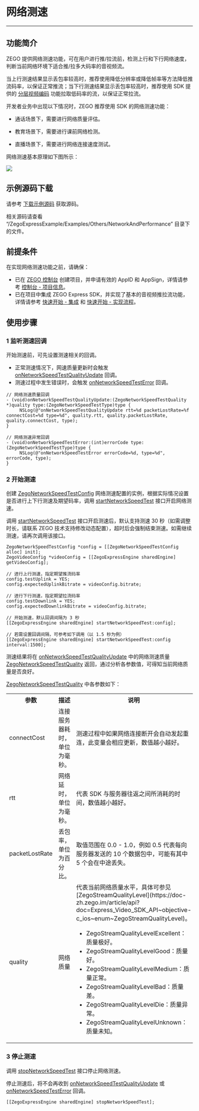 # 网络测速

- - -

## 功能简介

ZEGO 提供网络测速功能，可在用户进行推/拉流前，检测上行和下行网络速度，判断当前网络环境下适合推/拉多大码率的音视频流。


当上行测速结果显示丢包率较高时，推荐使用降低分辨率或降低帧率等方法降低推流码率，以保证正常推流；当下行测速结果显示丢包率较高时，推荐使用 SDK 提供的 [分层视频编码](https://doc-zh.zego.im/article/4431) 功能拉取低码率的流，以保证正常拉流。

开发者业务中出现以下情况时，ZEGO 推荐使用 SDK 的网络测速功能：

- 通话场景下，需要进行网络质量评估。

- 教育场景下，需要进行课前网络检测。

- 直播场景下，需要进行网络连接速度测试。



网络测速基本原理如下图所示：

<Frame width="512" height="auto" caption="">
  <img src="https://doc-media.zego.im/sdk-doc/Pics/Common/ZegoExpressEngine/Network_speed_test.png" />
</Frame>


## 示例源码下载

请参考 [下载示例源码](https://doc-zh.zego.im/article/3126) 获取源码。

相关源码请查看 “/ZegoExpressExample/Examples/Others/NetworkAndPerformance” 目录下的文件。

## 前提条件

在实现网络测速功能之前，请确保：

- 已在 [ZEGO 控制台](https://console.zego.im) 创建项目，并申请有效的 AppID 和 AppSign，详情请参考 [控制台 - 项目信息](/console/project-info)。
- 已在项目中集成 ZEGO Express SDK，并实现了基本的音视频推拉流功能，详情请参考 [快速开始 - 集成](https://doc-zh.zego.im/article/196) 和 [快速开始 - 实现流程](https://doc-zh.zego.im/article/7628)。



## 使用步骤

### 1 监听测速回调

开始测速前，可先设置测速相关的回调。

- 正常测速情况下，网速质量更新时会触发 [onNetworkSpeedTestQualityUpdate](https://doc-zh.zego.im/article/api?doc=Express_Video_SDK_API~objective-c_ios~protocol~ZegoEventHandler#on-network-speed-test-quality-update-type) 回调。
- 测速过程中发生错误时，会触发 [onNetworkSpeedTestError](https://doc-zh.zego.im/article/api?doc=Express_Video_SDK_API~objective-c_ios~protocol~ZegoEventHandler#on-network-speed-test-error-type) 回调。

```oc
// 网络测速质量回调
- (void)onNetworkSpeedTestQualityUpdate:(ZegoNetworkSpeedTestQuality *)quality type:(ZegoNetworkSpeedTestType)type {
     NSLog(@"onNetworkSpeedTestQualityUpdate rtt=%d packetLostRate=%f connectCost=%d type=%d", quality.rtt, quality.packetLostRate, quality.connectCost, type);
}

// 网络测速异常回调
- (void)onNetworkSpeedTestError:(int)errorCode type:(ZegoNetworkSpeedTestType)type {
     NSLog(@"onNetworkSpeedTestError errorCode=%d, type=%d", errorCode, type);
}
```

### 2 开始测速

创建 [ZegoNetworkSpeedTestConfig](https://doc-zh.zego.im/article/api?doc=Express_Video_SDK_API~objective-c_ios~class~ZegoNetworkSpeedTestConfig) 网络测速配置的实例，根据实际情况设置是否进行上下行测速及期望码率，调用 [startNetworkSpeedTest](https://doc-zh.zego.im/article/api?doc=Express_Video_SDK_API~objective-c_ios~class~ZegoExpressEngine#start-network-speed-test) 接口开启网络测速。

<Note title="说明">



调用 [startNetworkSpeedTest](https://doc-zh.zego.im/article/api?doc=Express_Video_SDK_API~objective-c_ios~class~ZegoExpressEngine#start-network-speed-test) 接口开启测速后，默认支持测速 30 秒（如需调整时长，请联系 ZEGO 技术支持修改动态配置），超时后会强制结束测速。如需继续测速，请再次调用该接口。
</Note>



```oc
ZegoNetworkSpeedTestConfig *config = [[ZegoNetworkSpeedTestConfig alloc] init];
ZegoVideoConfig *videoConfig = [[ZegoExpressEngine sharedEngine] getVideoConfig];

// 进行上行测速，指定期望推流码率
config.testUplink = YES;
config.expectedUplinkBitrate = videoConfig.bitrate;

// 进行下行测速，指定期望拉流码率
config.testDownlink = YES;
config.expectedDownlinkBitrate = videoConfig.bitrate;

// 开始测速，默认回调间隔为 3 秒
[[ZegoExpressEngine sharedEngine] startNetworkSpeedTest:config];

// 若需设置回调间隔，可参考如下调用（以 1.5 秒为例）
[[ZegoExpressEngine sharedEngine] startNetworkSpeedTest:config interval:1500];
```


测速结果将在 [onNetworkSpeedTestQualityUpdate](https://doc-zh.zego.im/article/api?doc=Express_Video_SDK_API~objective-c_ios~protocol~ZegoEventHandler#on-network-speed-test-quality-update-type) 中的网络测速质量 [ZegoNetworkSpeedTestQuality](https://doc-zh.zego.im/article/api?doc=Express_Video_SDK_API~objective-c_ios~class~ZegoNetworkSpeedTestQuality) 返回，通过分析各参数值，可得知当前网络质量是否良好。

[ZegoNetworkSpeedTestQuality](https://doc-zh.zego.im/article/api?doc=Express_Video_SDK_API~objective-c_ios~class~ZegoNetworkSpeedTestQuality) 中各参数如下：

<table>

<tbody><tr>
<th>参数</th>
<th>描述</th>
<th>说明</th>
</tr>
<tr>
<td>connectCost</td>
<td>连接服务器耗时，单位为毫秒。</td>
<td>测速过程中如果网络连接断开会自动发起重连，此变量会相应更新，数值越小越好。</td>
</tr>
<tr>
<td>rtt</td>
<td>网络延时，单位为毫秒。</td>
<td>代表 SDK 与服务器往返之间所消耗的时间，数值越小越好。</td>
</tr>
<tr>
<td>packetLostRate</td>
<td>丢包率，单位为百分比。</td>
<td>取值范围在 0.0 - 1.0，例如 0.5 代表每向服务器发送的 10 个数据包中，可能有其中 5 个会在中途丢失。</td>
</tr>
<tr>
<td>quality</td>
<td>网络质量</td>
<td>
代表当前网络质量水平，具体可参见 [ZegoStreamQualityLevel](https://doc-zh.zego.im/article/api?doc=Express_Video_SDK_API~objective-c_ios~enum~ZegoStreamQualityLevel)。
<ul>
<li>ZegoStreamQualityLevelExcellent：质量极好。</li>
<li>ZegoStreamQualityLevelGood：质量好。</li>
<li>ZegoStreamQualityLevelMedium：质量正常。</li>
<li>ZegoStreamQualityLevelBad：质量差。</li>
<li>ZegoStreamQualityLevelDie：质量异常。</li>
<li>ZegoStreamQualityLevelUnknown：质量未知。</li>
</ul>
</td>
</tr>
</tbody></table>

### 3 停止测速

调用 [stopNetworkSpeedTest](https://doc-zh.zego.im/article/api?doc=Express_Video_SDK_API~objective-c_ios~class~ZegoExpressEngine#stop-network-speed-test) 接口停止网络测速。

停止测速后，将不会再收到 [onNetworkSpeedTestQualityUpdate](https://doc-zh.zego.im/article/api?doc=Express_Video_SDK_API~objective-c_ios~protocol~ZegoEventHandler#on-network-speed-test-quality-update-type) 或 [onNetworkSpeedTestError](https://doc-zh.zego.im/article/api?doc=Express_Video_SDK_API~objective-c_ios~protocol~ZegoEventHandler#on-network-speed-test-error-type) 回调。

```objc
[[ZegoExpressEngine sharedEngine] stopNetworkSpeedTest];
```

